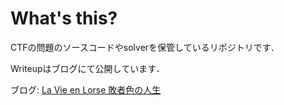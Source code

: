 # What's this?
CTFの問題のソースコードやsolverを保管しているリポジトリです．

Writeupはブログにて公開しています．

ブログ: [La Vie en Lorse 敗者色の人生](https://lorse.hatenablog.com/)

